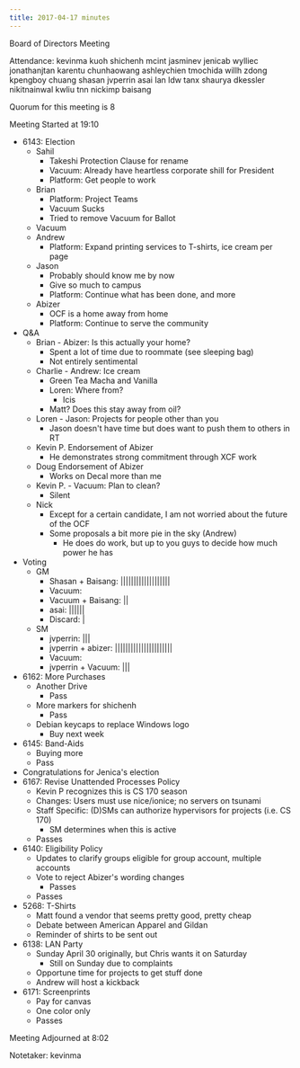 ```yaml
---
title: 2017-04-17 minutes
---
```

Board of Directors Meeting

Attendance:
kevinma
kuoh
shichenh
mcint
jasminev
jenicab
wylliec
jonathanjtan
karentu
chunhaowang
ashleychien
tmochida
willh
zdong
kpengboy
chuang
shasan
jvperrin
asai
Ian
ldw
tanx
shaurya
dkessler
nikitnainwal
kwliu
tnn
nickimp
baisang


Quorum for this meeting is 8

Meeting Started at 19:10

* 6143: Election
  * Sahil
    * Takeshi Protection Clause for rename
    * Vacuum: Already have heartless corporate shill for President
    * Platform: Get people to work
  * Brian
    * Platform: Project Teams
    * Vacuum Sucks
    * Tried to remove Vacuum for Ballot
  * Vacuum
  * Andrew
    * Platform: Expand printing services to T-shirts, ice cream per page
  * Jason
    * Probably should know me by now
    * Give so much to campus
    * Platform: Continue what has been done, and more
  * Abizer
    * OCF is a home away from home
    * Platform: Continue to serve the community
* Q&A
  * Brian - Abizer: Is this actually your home?
    * Spent a lot of time due to roommate (see sleeping bag)
    * Not entirely sentimental
  * Charlie - Andrew: Ice cream
    * Green Tea Macha and Vanilla
    * Loren: Where from?
      * Icis
    * Matt? Does this stay away from oil?
  * Loren - Jason: Projects for people other than you
    * Jason doesn't have time but does want to push them to others in RT
  * Kevin P. Endorsement of Abizer
    * He demonstrates strong commitment through XCF work
  * Doug Endorsement of Abizer
    * Works on Decal more than me
  * Kevin P. - Vacuum: Plan to clean?
    * Silent
  * Nick
    * Except for a certain candidate, I am not worried about the future of the OCF
    * Some proposals a bit more pie in the sky (Andrew)
      * He does do work, but up to you guys to decide how much power he has
* Voting
  * GM
    * Shasan + Baisang: |||||||||||||||||||
    * Vacuum: 
    * Vacuum + Baisang: ||
    * asai: ||||||
    * Discard: |
  * SM
    * jvperrin: |||
    * jvperrin + abizer: ||||||||||||||||||||||
    * Vacuum:
    * jvperrin + Vacuum: |||
* 6162: More Purchases
  * Another Drive
    * Pass
  * More markers for shichenh
    * Pass
  * Debian keycaps to replace Windows logo
    * Buy next week
* 6145: Band-Aids 
  * Buying more
  * Pass
* Congratulations for Jenica's election
* 6167: Revise Unattended Processes Policy
  * Kevin P recognizes this is CS 170 season
  * Changes: Users must use nice/ionice; no servers on tsunami
  * Staff Specific: (D)SMs can authorize hypervisors for projects (i.e. CS 170)
    * SM determines when this is active
  * Passes
* 6140: Eligibility Policy
  * Updates to clarify groups eligible for group account, multiple accounts
  * Vote to reject Abizer's wording changes
    * Passes
  * Passes
* 5268: T-Shirts
  * Matt found a vendor that seems pretty good, pretty cheap
  * Debate between American Apparel and Gildan
  * Reminder of shirts to be sent out
* 6138: LAN Party
  * Sunday April 30 originally, but Chris wants it on Saturday
    * Still on Sunday due to complaints
  * Opportune time for projects to get stuff done
  * Andrew will host a kickback
* 6171: Screenprints
  * Pay for canvas
  * One color only
  * Passes

Meeting Adjourned at 8:02

Notetaker: kevinma
